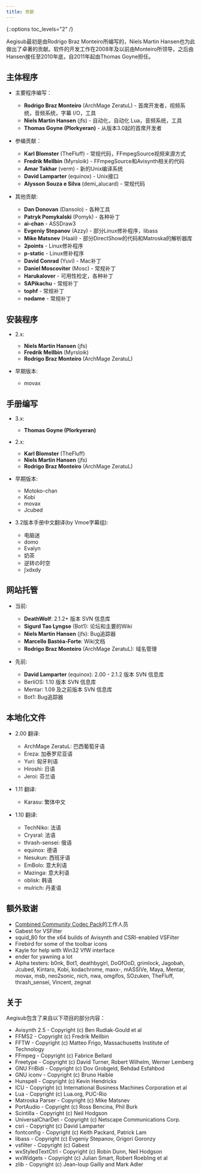 ```yaml
---
title: 贡献
---
```


{::options toc_levels="2" /}

Aegisub最初是由Rodrigo Braz Monteiro所编写的，Niels Martin Hansen也为此做出了卓著的贡献。软件的开发工作在2008年及以前由Monteiro所领导，之后由Hansen接任至2010年底，自2011年起由Thomas Goyne担任。

## 主体程序 ##
* 主要程序编写：
  * **Rodrigo Braz Monteiro** (ArchMage ZeratuL) - 首席开发者，视频系统，音频系统，字幕 I/O，工具
  * **Niels Martin Hansen** (jfs) - 自动化，自动化 Lua，音频系统，工具
  * **Thomas Goyne (Plorkyeran)** - 从版本3.0起的首席开发者

* 参编贡献：
  * **Karl Blomster** (TheFluff) - 常规代码，FFmpegSource视频来源方式
  * **Fredrik Mellbin** (Myrsloik) - FFmpegSource和Avisynth相关的代码
  * **Amar Takhar** (verm) - 新的Unix编译系统
  * **David Lamparter** (equinox) - Unix接口
  * **Alysson Souza e Silva** (demi_alucard) - 常规代码

* 其他贡献:
  * **Dan Donovan** (Dansolo) - 各种工具
  * **Patryk Pomykalski** (Pomyk) - 各种补丁
  * **ai-chan** - ASSDraw3
  * **Evgeniy Stepanov** (Azzy) - 部分Linux修补程序，libass
  * **Mike Matsnev** (Haali) - 部分DirectShow的代码和Matroska的解析器库
  * **2points** - Linux修补程序
  * **p-static** - Linux修补程序
  * **David Conrad** (Yuvi) - Mac补丁
  * **Daniel Moscoviter** (Mosc) - 常规补丁
  * **Harukalover** - 可用性检定，各种补丁
  * **SAPikachu** - 常规补丁
  * **tophf** - 常规补丁
  * **nodame** - 常规补丁

## 安装程序 ##
* 2.x:
  * **Niels Martin Hansen** (jfs)
  * **Fredrik Mellbin** (Myrsloik)
  * **Rodrigo Braz Monteiro** (ArchMage ZeratuL)

* 早期版本:
  * movax

## 手册编写 ##
* 3.x:
  * **Thomas Goyne (Plorkyeran)**

* 2.x:
  * **Karl Blomster** (TheFluff)
  * **Niels Martin Hansen** (jfs)
  * **Rodrigo Braz Monteiro** (ArchMage ZeratuL)  
  
* 早期版本:
  * Motoko-chan
  * Kobi
  * movax
  * Jcubed
  
* 3.2版本手册中文翻译(by Vmoe字幕组):
  * 电脑迷
  * domo
  * Evalyn
  * 奶茶
  * 逆转の时空
  * ∫xdxdy

## 网站托管 ##
* 当前:
  * **DeathWolf**: 2.1.2+ 版本 SVN 信息库
  * **Sigurd Tao Lyngse** (Bot1): 论坛和主要的Wiki
  * **Niels Martin Hansen** (jfs): Bug追踪器
  * **Marcello Bastéa-Forte**: Wiki文档
  * **Rodrigo Braz Monteiro** (ArchMage ZeratuL): 域名管理

* 先前:
  * **David Lamparter** (equinox): 2.00 - 2.1.2 版本 SVN 信息库
  * BerliOS: 1.10 版本 SVN 信息库
  * Mentar: 1.09 及之前版本 SVN 信息库
  * Bot1: Bug追踪器

## 本地化文件 ##
* 2.00 翻译:
  * ArchMage ZeratuL: 巴西葡萄牙语
  * Ereza: 加泰罗尼亚语
  * Yuri: 匈牙利语
  * Hiroshi: 日语
  * Jeroi: 芬兰语

* 1.11 翻译:
  * Karasu: 繁体中文

* 1.10 翻译:
  * TechNiko: 法语
  * Crysral: 法语
  * thrash-sensei: 俄语
  * equinox: 德语
  * Nesukun: 西班牙语
  * EmBolo: 意大利语
  * Mazinga: 意大利语
  * oblisk: 韩语
  * mulrich: 丹麦语

## 额外致谢 ##
* [Combined Community Codec Pack](http://www.cccp-project.net)的工作人员
* Gabest for VSFilter
* squid_80 for the x64 builds of Avisynth and CSRI-enabled VSFilter
* Firebird for some of the toolbar icons
* Kayle for help with Win32 VfW interface
* ender for yawning a lot
* Alpha testers: b0nk, Bot1, deathbygirl, DoGfOoD, grimlock, Jagobah, Jcubed, Kintaro, Kobi, kodachrome, maxx-, mASSIVe, Maya, Mentar, movax, msb, neo2sonic, nich, nwa, omgifos, SOzuken, TheFluff, thrash_sensei, Vincent, zegnat

## 关于 ##
Aegisub包含了来自以下项目的部分内容：

* Avisynth 2.5 - Copyright (c) Ben Rudiak-Gould et al
* FFMS2 - Copyright (c) Fredrik Mellbin
* FFTW - Copyright (c) Matteo Frigo, Massachusetts Institute of Technology
* FFmpeg - Copyright (c) Fabrice Bellard
* Freetype - Copyright (c) David Turner, Robert Wilhelm, Werner Lemberg
* GNU FriBidi - Copyright (c) Dov Grobgeld, Behdad Esfahbod
* GNU iconv - Copyright (c) Bruno Haible
* Hunspell - Copyright (c) Kevin Hendricks
* ICU - Copyright (c) International Business Machines Corporation et al
* Lua - Copyright (c) Lua.org, PUC-Rio
* Matroska Parser - Copyright (c) Mike Matsnev
* PortAudio - Copyright (c) Ross Bencina, Phil Burk
* Scintilla - Copyright (c) Neil Hodgson
* UniversalCharDet - Copyright (c) Netscape Communications Corp.
* csri - Copyright (c) David Lamparter
* fontconfig - Copyright (c) Keith Packard, Patrick Lam
* libass - Copyright (c) Evgeniy Stepanov, Grigori Goronzy
* vsfilter - Copyright (c) Gabest
* wxStyledTextCtrl - Copyright (c) Robin Dunn, Neil Hodgson
* wxWidgets - Copyright (c) Julian Smart, Robert Roebling et al
* zlib - Copyright (c) Jean-loup Gailly and Mark Adler

